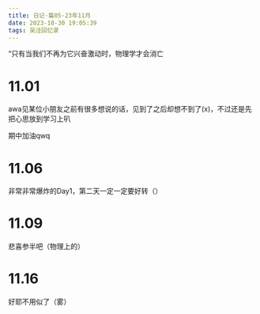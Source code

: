 ```yaml
---
title: 日记·篇05·23年11月
date: 2023-10-30 19:05:39
tags: 吴泾回忆录
---
```

“只有当我们不再为它兴奋激动时，物理学才会消亡

<!--more-->

# 11.01

awa见某位小朋友之前有很多想说的话，见到了之后却想不到了(x)，不过还是先把心思放到学习上叭

期中加油qwq

# 11.06

非常非常爆炸的Day1，第二天一定一定要好转（）

# 11.09

悲喜参半吧（物理上的）

# 11.16

好耶不用似了（雾）

